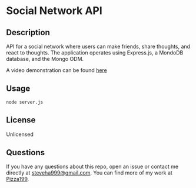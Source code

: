 # Social Network API

## Description

API for a social network where users can make friends, share thoughts, and react to thoughts. The application operates using Express.js, a MondoDB database, and the Mongo ODM.

A video demonstration can be found [here](https://drive.google.com/file/d/1JXQm4APeODh4XvdEzkZ0pbBz9_fQOZcz/view?usp=sharing)

## Usage

```
node server.js
```

## License

Unlicensed

## Questions

If you have any questions about this repo, open an issue or contact me directly at [steveha999@gmail.com](steveha999@gmail.com). You can find more of my work at [Pizza199](https://github.com/Pizza199).
